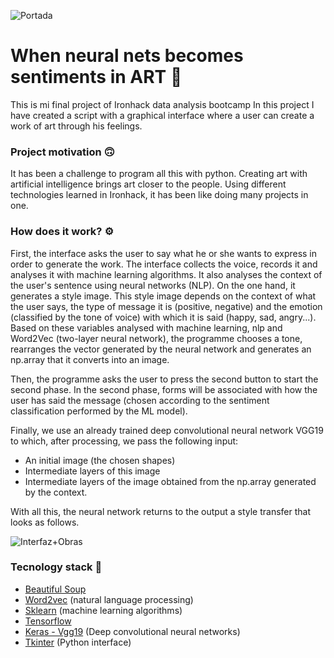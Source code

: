 ![Portada](https://github.com/agalvezcorell/When-neural-nets-becomes-sentiments-in-ART/blob/master/readme/portada.jpg)

# When neural nets becomes sentiments in ART :art: 

This is mi final project of Ironhack data analysis bootcamp
In this project I have created a script with a graphical interface where a user can create a work of art through his feelings.

### Project motivation :upside_down_face: 

It has been a challenge to program all this with python.
Creating art with artificial intelligence brings art closer to the people.
Using different technologies learned in Ironhack, it has been like doing many projects in one.

### How does it work? :gear: 

First, the interface asks the user to say what he or she wants to express in order to generate the work. The interface collects the voice, records it and analyses it with machine learning algorithms.
It also analyses the context of the user's sentence using neural networks (NLP).
On the one hand, it generates a style image.
This style image depends on the context of what the user says, the type of message it is (positive, negative) and the emotion (classified by the tone of voice) with which it is said (happy, sad, angry...).
Based on these variables analysed with machine learning, nlp and Word2Vec (two-layer neural network), the programme chooses a tone, rearranges the vector generated by the neural network and generates an np.array that it converts into an image.


Then, the programme asks the user to press the second button to start the second phase.
In the second phase, forms will be associated with how the user has said the message (chosen according to the sentiment classification performed by the ML model).

Finally, we use an already trained deep convolutional neural network VGG19 to which, after processing, we pass the following input:

- An initial image (the chosen shapes)
- Intermediate layers of this image 
- Intermediate layers of the image obtained from the np.array generated by the context.

With all this, the neural network returns to the output a style transfer that looks as follows.

![Interfaz+Obras](https://github.com/agalvezcorell/When-neural-nets-becomes-sentiments-in-ART/blob/master/readme/parareadme.jpg)

### Tecnology stack :hammer: 

- [Beautiful Soup](https://www.crummy.com/software/BeautifulSoup/bs4/doc/)
- [Word2vec](https://radimrehurek.com/gensim/models/word2vec.html) (natural language processing)
- [Sklearn](https://scikit-learn.org/stable/) (machine learning algorithms)
- [Tensorflow](https://www.tensorflow.org/api_docs)
- [Keras - Vgg19](https://keras.io/api/applications/vgg/) (Deep convolutional neural networks)
- [Tkinter](https://docs.python.org/3/library/tkinter.html) (Python interface)